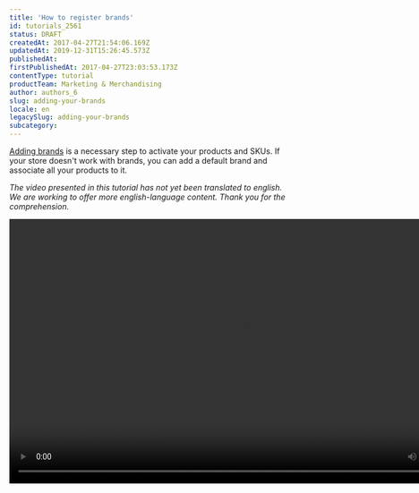 ```yaml
---
title: 'How to register brands'
id: tutorials_2561
status: DRAFT
createdAt: 2017-04-27T21:54:06.169Z
updatedAt: 2019-12-31T15:26:45.573Z
publishedAt: 
firstPublishedAt: 2017-04-27T23:03:53.173Z
contentType: tutorial
productTeam: Marketing & Merchandising
author: authors_6
slug: adding-your-brands
locale: en
legacySlug: adding-your-brands
subcategory: 
---
```


[Adding brands](/en/tutorial/registering-brands) is a necessary step to activate your products and SKUs. If your store doesn't work with brands, you can add a default brand and associate all your products to it.

_The video presented in this tutorial has not yet been translated to english. We are working to offer more english-language content. Thank you for the comprehension._

<video class="wp-video-shortcode" id="video-2561-9" width="840" height="473" preload="metadata" controls="controls"><source type="video/mp4" src="//assets.contentful.com/alneenqid6w5/GRMPNnK8WQYiKG8UaYEYG/a4f0c0ffdf38f049b4a993ae96c3d95e/CriandoMarca.mp4?_=9" />[https://assets.contentful.com/alneenqid6w5/GRMPNnK8WQYiKG8UaYEYG/a4f0c0ffdf38f049b4a993ae96c3d95e/CriandoMarca.mp4](https://assets.contentful.com/alneenqid6w5/GRMPNnK8WQYiKG8UaYEYG/a4f0c0ffdf38f049b4a993ae96c3d95e/CriandoMarca.mp4 "//assets.contentful.com/alneenqid6w5/GRMPNnK8WQYiKG8UaYEYG/a4f0c0ffdf38f049b4a993ae96c3d95e/CriandoMarca.mp4")</video>
